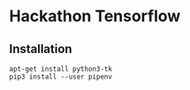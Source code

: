 # Hackathon Tensorflow


## Installation

``` shell
apt-get install python3-tk
pip3 install --user pipenv
```
